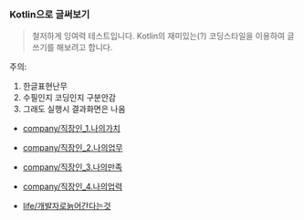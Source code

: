 ### Kotlin으로 글써보기

> 철저하게 잉여력 테스트입니다. Kotlin의 재미있는(?) 코딩스타일을 이용하여 글쓰기를 해보려고 합니다.

주의:
1. 한글표현난무
2. 수필인지 코딩인지 구분안감
3. 그래도 실행시 결과화면은 나옴


- [company/직장인_1.나의가치](/docs/company/직장인_1.나의가치.md)
- [company/직장인_2.나의업무](/docs/company/직장인_2.나의업무.md)
- [company/직장인_3.나의만족](/docs/company/직장인_3.나의만족.md)
- [company/직장인_4.나의업력](/docs/company/직장인_4.나의업력.md)

- [life/개발자로늙어간다는것](/docs/life/개발자로늙어간다는것.md)


